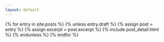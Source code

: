 ```yaml
---
layout: default
---
```


<div class="posts">
      {% for entry in site.posts %}
        {% unless entry.draft %}
           {% assign post = entry %}
           {% assign excerpt = post.excerpt %}
           {% include post_detail.html %}
        {% endunless %}
      {% endfor %}
</div>